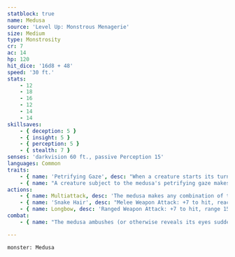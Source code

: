 ```yaml
---
statblock: true
name: Medusa
source: 'Level Up: Monstrous Menagerie'
size: Medium
type: Monstrosity
cr: 7
ac: 14
hp: 120
hit_dice: '16d8 + 48'
speed: '30 ft.'
stats:
    - 12
    - 18
    - 16
    - 12
    - 14
    - 14
skillsaves:
    - { deception: 5 }
    - { insight: 5 }
    - { perception: 5 }
    - { stealth: 7 }
senses: 'darkvision 60 ft., passive Perception 15'
languages: Common
traits:
    - { name: 'Petrifying Gaze', desc: "When a creature starts its turn within 60 feet of the medusa and can see the medusa's eyes, it can choose to shut its eyes until the beginning of its next turn unless it is surprised or incapacitated. Otherwise, the medusa uses its petrifying gaze on the creature. If the medusa sees its own reflection and doesn't shut its eyes, it is subject to its own gaze." }
    - { name: "A creature subject to the medusa's petrifying gaze makes a DC 14 Constitution saving throw", desc: 'If it rolls a natural 1 on the save, it is petrified instantly. If it otherwise fails the save, it is restrained as it begins to be petrified. The creature repeats the saving throw at the end of its turn, ending the effect on itself on a success and becoming petrified on a failure. The petrification can be removed with greater restoration or similar powerful magic.' }
actions:
    - { name: Multiattack, desc: 'The medusa makes any combination of two attacks with its snake hair and longbow.' }
    - { name: 'Snake Hair', desc: "Melee Weapon Attack: +7 to hit, reach 5 ft., one target. Hit: 7 (1d6 + 4) piercing damage plus 7 (2d6) poison damage, plus an additional 3 (1d6) piercing damage if the target is a creature that is surprised or that can't see the medusa." }
    - { name: Longbow, desc: 'Ranged Weapon Attack: +7 to hit, range 150/600 ft., one target. Hit: 8 (1d8 + 4) piercing damage plus 7 (2d6) poison damage.' }
combat:
    - { name: "The medusa ambushes (or otherwise reveals its eyes suddenly) so its opponents can't avert their gaze", desc: 'It makes melee attacks against creatures with averted eyes. When bloodied, it hides if possible, setting up further ambushes.' }

---
```

```statblock
monster: Medusa
```
